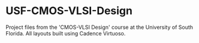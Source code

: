 # USF-CMOS-VLSI-Design
Project files from the 'CMOS-VLSI Design' course at the University of South Florida. All layouts built using Cadence Virtuoso. 
